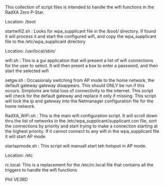 This collection of script files is intended to handle the wifi functions in the RadXA Zero P-Star.

Location: /boot

startwifi2.sh : 
Looks for wpa_supplicant file in the /boot/ directory. 
If found it will process it and start the configured wifi, 
and copy the wpa_supplicant file to the /etc/wpa_supplicant directory

Location: /usr/local/sbin/

wifi.sh :
This is a gui application that will present a list of wifi connections for the user to select.
It will then presnt a box to enter a password, and then start the selected wifi

setgw.sh :
Occasionaly switching from AP mode to the home network, the default gateway gateway disappears. 
This should ONLY be run if this occurs. Simptoms are total loss of connectivity to the internet.
This script will check for the default gateway and replace it only if missing.
This script will lock the ip and gateway into the Netmanager configuration file for the home network.

RadXA_WiFi.sh :
This is the main wifi configuration script. It will scroll down thru the list of networks in the 
/etc/wpa_supplicant/supplicant.con file, sort the connections by priority and start trying to make a connection
starting at the highest priority. 
If it cannot connect to any wifi in the wpa_supplicant file it will start AP mode

startapmode.sh :
This script will manuall start teh hotspot in AP mode.

Location: /etc

rc.local: 
This is a replacement for the /etc/rc.local file that contains all the triggers to handle the wifi functions

Phil VE3RD

